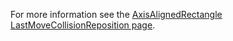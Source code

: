 For more information see the [AxisAlignedRectangle LastMoveCollisionReposition page](/documentation/api/flatredball/flatredball-math/flatredball-math-geometry/flatredball-math-geometry-axisalignedrectangle/flatredball-math-geometry-axisalignedrectangle-lastmovecollisionreposition.md).
